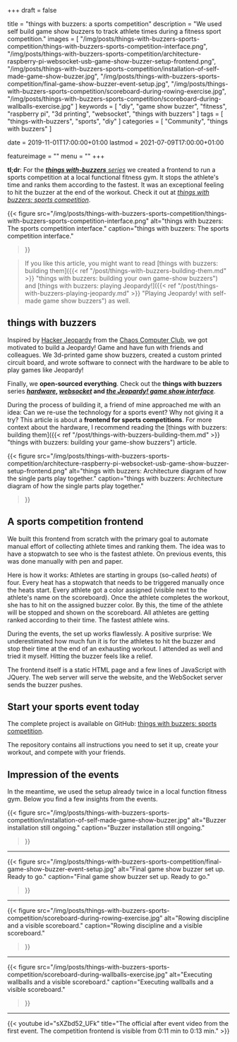 +++
draft = false

title = "things with buzzers: a sports competition"
description = "We used self build game show buzzers to track athlete times during a fitness sport competition."
images = [
    "/img/posts/things-with-buzzers-sports-competition/things-with-buzzers-sports-competition-interface.png",
    "/img/posts/things-with-buzzers-sports-competition/architecture-raspberry-pi-websocket-usb-game-show-buzzer-setup-frontend.png",
    "/img/posts/things-with-buzzers-sports-competition/installation-of-self-made-game-show-buzzer.jpg",
    "/img/posts/things-with-buzzers-sports-competition/final-game-show-buzzer-event-setup.jpg",
    "/img/posts/things-with-buzzers-sports-competition/scoreboard-during-rowing-exercise.jpg",
    "/img/posts/things-with-buzzers-sports-competition/scoreboard-during-wallballs-exercise.jpg"
]
keywords = [
    "diy",
    "game show buzzer",
    "fitness",
    "raspberry pi",
    "3d printing",
    "websocket",
    "things with buzzers"
]
tags = [
    "things-with-buzzers",
    "sports",
    "diy"
]
categories = [
    "Community",
    "things with buzzers"
]

date = 2019-11-01T17:00:00+01:00
lastmod = 2021-07-09T17:00:00+01:00

featureimage = ""
menu = ""
+++

**tl;dr**: For the _[**things with-buzzers** series](https://github.com/andygrunwald/things-with-buzzers-hardware "things with buzzers hardware at GitHub")_ we created a frontend to run a sports competition at a local functional fitness gym. It stops the athlete's time and ranks them according to the fastest. It was an exceptional feeling to hit the buzzer at the end of the workout. Check it out at _[things with buzzers: sports competition](https://github.com/andygrunwald/things-with-buzzers-sports-competition "things with buzzer sport competition interface at GitHub")_.

<!--more-->

{{<
    figure src="/img/posts/things-with-buzzers-sports-competition/things-with-buzzers-sports-competition-interface.png"
    alt="things with buzzers: The sports competition interface."
    caption="things with buzzers: The sports competition interface."
>}}

> If you like this article, you might want to read [things with buzzers: building them]({{< ref "/post/things-with-buzzers-building-them.md" >}} "things with buzzers: building your own game-show buzzers") and [things with buzzers: playing Jeopardy!]({{< ref "/post/things-with-buzzers-playing-jeopardy.md" >}} "Playing Jeopardy! with self-made game show buzzers") as well.

## things with buzzers

Inspired by [Hacker Jeopardy](https://media.ccc.de/search/?q=Hacker+Jeopardy "Hacker Jeopardy from the Chaos Computer Club") from the [Chaos Computer Club](https://www.ccc.de/en/ "Chaos Computer Club"), we got motivated to build a Jeopardy! Game and have fun with friends and colleagues.
We 3d-printed game show buzzers, created a custom printed circuit board, and wrote software to connect with the hardware to be able to play games like Jeopardy!

Finally, we **open-sourced everything**.
Check out the **things with buzzers** series **_[hardware](https://github.com/andygrunwald/things-with-buzzers-hardware "things with buzzers hardware at GitHub")_, _[websocket](https://github.com/andygrunwald/things-with-buzzers-websocket "things with buzzers WebSocket software at GitHub")_ and _[the Jeopardy! game show interface](https://github.com/andygrunwald/things-with-buzzers-jeopardy "things with buzzers Jeopardy! Game software at GitHub")_**.

During the process of building it, a friend of mine approached me with an idea: Can we re-use the technology for a sports event?
Why not giving it a try?
This article is about a **frontend for sports competitions**.
For more context about the hardware, I recommend reading the [things with buzzers: building them]({{< ref "/post/things-with-buzzers-building-them.md" >}} "things with buzzers: building your game-show buzzers") article.

{{<
    figure src="/img/posts/things-with-buzzers-sports-competition/architecture-raspberry-pi-websocket-usb-game-show-buzzer-setup-frontend.png"
    alt="things with buzzers: Architecture diagram of how the single parts play together."
    caption="things with buzzers: Architecture diagram of how the single parts play together."
>}}

## A sports competition frontend

We built this frontend from scratch with the primary goal to automate manual effort of collecting athlete times and ranking them.
The idea was to have a stopwatch to see who is the fastest athlete.
On previous events, this was done manually with pen and paper.

Here is how it works:
Athletes are starting in groups (so-called _heats_) of four.
Every heat has a stopwatch that needs to be triggered manually once the heats start.
Every athlete got a color assigned (visible next to the athlete's name on the scoreboard).
Once the athlete completes the workout, she has to hit on the assigned buzzer color.
By this, the time of the athlete will be stopped and shown on the scoreboard.
All athletes are getting ranked according to their time.
The fastest athlete wins.

During the events, the set up works flawlessly.
A positive surprise: We underestimated how much fun it is for the athletes to hit the buzzer and stop their time at the end of an exhausting workout.
I attended as well and tried it myself.
Hitting the buzzer feels like a relief.

The frontend itself is a static HTML page and a few lines of JavaScript with JQuery.
The web server will serve the website, and the WebSocket server sends the buzzer pushes.

## Start your sports event today

The complete project is available on GitHub: [things with buzzers: sports competition](https://github.com/andygrunwald/things-with-buzzers-sports-competition "things with buzzer sport competition interface at GitHub").

The repository contains all instructions you need to set it up, create your workout, and compete with your friends.

## Impression of the events

In the meantime, we used the setup already twice in a local function fitness gym.
Below you find a few insights from the events.

{{<
    figure src="/img/posts/things-with-buzzers-sports-competition/installation-of-self-made-game-show-buzzer.jpg"
    alt="Buzzer installation still ongoing."
    caption="Buzzer installation still ongoing."
>}}

----

{{<
    figure src="/img/posts/things-with-buzzers-sports-competition/final-game-show-buzzer-event-setup.jpg"
    alt="Final game show buzzer set up. Ready to go."
    caption="Final game show buzzer set up. Ready to go."
>}}

----

{{<
    figure src="/img/posts/things-with-buzzers-sports-competition/scoreboard-during-rowing-exercise.jpg"
    alt="Rowing discipline and a visible scoreboard."
    caption="Rowing discipline and a visible scoreboard."
>}}

----

{{<
    figure src="/img/posts/things-with-buzzers-sports-competition/scoreboard-during-wallballs-exercise.jpg"
    alt="Executing wallballs and a visible scoreboard."
    caption="Executing wallballs and a visible scoreboard."
>}}

----

{{< youtube id="sXZbd52_UFk" title="The official after event video from the first event. The competition frontend is visible from 0:11 min to 0:13 min." >}}
